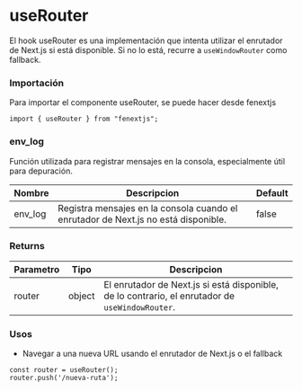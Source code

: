 # useRouter

El hook useRouter es una implementación que intenta utilizar el enrutador de Next.js si está disponible. Si no lo está, recurre a `useWindowRouter` como fallback.

### Importación

Para importar el componente useRouter, se puede hacer desde fenextjs

```tsx copy
import { useRouter } from "fenextjs";
```


### env_log

Función utilizada para registrar mensajes en la consola, especialmente útil para depuración.

| Nombre | Descripcion | Default |
| --- | --- | --- |
| env_log | Registra mensajes en la consola cuando el enrutador de Next.js no está disponible. | false |
### Returns

| Parametro | Tipo | Descripcion |
| --------- | ---- | ----------- |
| router | object  | El enrutador de Next.js si está disponible, de lo contrario, el enrutador de `useWindowRouter`. |
### Usos

- Navegar a una nueva URL usando el enrutador de Next.js o el fallback

```tsx copy
const router = useRouter();
router.push('/nueva-ruta');
```

